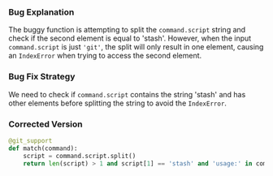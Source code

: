 ### Bug Explanation
The buggy function is attempting to split the `command.script` string and check if the second element is equal to 'stash'. However, when the input `command.script` is just `'git'`, the split will only result in one element, causing an `IndexError` when trying to access the second element.

### Bug Fix Strategy
We need to check if `command.script` contains the string 'stash' and has other elements before splitting the string to avoid the `IndexError`.

### Corrected Version
```python
@git_support
def match(command):
    script = command.script.split()
    return len(script) > 1 and script[1] == 'stash' and 'usage:' in command.stderr
```